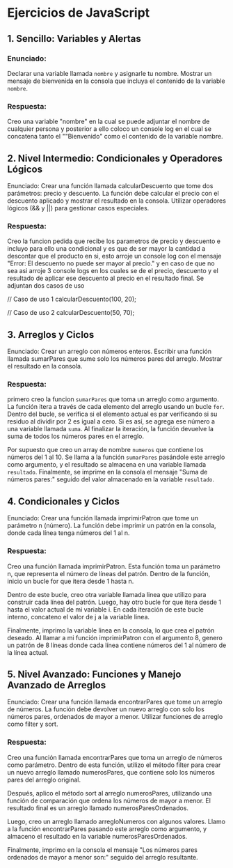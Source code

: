 # Ejercicios de JavaScript

## 1. Sencillo: Variables y Alertas

### Enunciado:
Declarar una variable llamada `nombre` y asignarle tu nombre.
Mostrar un mensaje de bienvenida en la consola que incluya el contenido de la variable `nombre`.

### Respuesta:
Creo una variable "nombre" en la cual se puede adjuntar el nombre de cualquier persona y posterior a ello coloco un console log en el cual se concatena tanto el ""Bienvenido" como el contenido de la variable nombre.

## 2. Nivel Intermedio: Condicionales y Operadores Lógicos
Enunciado:
Crear una función llamada calcularDescuento que tome dos parámetros: precio y descuento.
La función debe calcular el precio con el descuento aplicado y mostrar el resultado en la consola.
Utilizar operadores lógicos (&& y ||) para gestionar casos especiales.

### Respuesta:
Creo la funcion pedida que recibe los parametros de precio y descuento e incluyo para ello una condicional y es que de ser mayor la cantidad a descontar que el producto en si, esto arroje un console log con el mensaje "Error: El descuento no puede ser mayor al precio." y en caso de que no sea asi arroje  3 console logs en los cuales se de el precio, descuento y el resultado de aplicar ese descuento al precio en el resultado final. Se adjuntan dos casos de uso

// Caso de uso 1
calcularDescuento(100, 20);

// Caso de uso 2
calcularDescuento(50, 70);
## 3. Arreglos y Ciclos
Enunciado:
Crear un arreglo con números enteros.
Escribir una función llamada sumarPares que sume solo los números pares del arreglo.
Mostrar el resultado en la consola.

### Respuesta:
primero creo la funcion `sumarPares` que toma un arreglo como argumento. La función itera a través de cada elemento del arreglo usando un bucle `for`. Dentro del bucle, se verifica si el elemento actual es par verificando si su residuo al dividir por 2 es igual a cero. Si es así, se agrega ese número a una variable llamada `suma`. Al finalizar la iteración, la función devuelve la suma de todos los números pares en el arreglo.

Por supuesto que creo un array de nombre `numeros` que contiene los números del 1 al 10. Se llama a la función `sumarPares` pasándole este arreglo como argumento, y el resultado se almacena en una variable llamada `resultado`. Finalmente, se imprime en la consola el mensaje "Suma de números pares:" seguido del valor almacenado en la variable `resultado`. 

## 4. Condicionales y Ciclos
Enunciado:
Crear una función llamada imprimirPatron que tome un parámetro n (número).
La función debe imprimir un patrón en la consola, donde cada línea tenga números del 1 al n.

### Respuesta:
Creo una función llamada imprimirPatron. Esta función toma un parámetro n, que representa el número de líneas del patrón. Dentro de la función, inicio un bucle for que itera desde 1 hasta n.

Dentro de este bucle, creo otra variable llamada linea que utilizo para construir cada línea del patrón. Luego, hay otro bucle for que itera desde 1 hasta el valor actual de mi variable i. En cada iteración de este bucle interno, concateno el valor de j a la variable linea.

Finalmente, imprimo la variable linea en la consola, lo que crea el patrón deseado. Al llamar a mi función imprimirPatron con el argumento 8, genero un patrón de 8 líneas donde cada línea contiene números del 1 al número de la línea actual.

## 5. Nivel Avanzado: Funciones y Manejo Avanzado de Arreglos
Enunciado:
Crear una función llamada encontrarPares que tome un arreglo de números.
La función debe devolver un nuevo arreglo con solo los números pares, ordenados de mayor a menor.
Utilizar funciones de arreglo como filter y sort.

### Respuesta:
Creo una función llamada encontrarPares que toma un arreglo de números como parámetro. Dentro de esta función, utilizo el método filter para crear un nuevo arreglo llamado numerosPares, que contiene solo los números pares del arreglo original.

Después, aplico el método sort al arreglo numerosPares, utilizando una función de comparación que ordena los números de mayor a menor. El resultado final es un arreglo llamado numerosParesOrdenados.

Luego, creo un arreglo llamado arregloNumeros con algunos valores. Llamo a la función encontrarPares pasando este arreglo como argumento, y almaceno el resultado en la variable numerosParesOrdenados.

Finalmente, imprimo en la consola el mensaje "Los números pares ordenados de mayor a menor son:" seguido del arreglo resultante.
